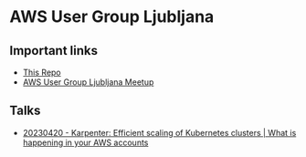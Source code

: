 # AWS User Group Ljubljana

## Important links
- [This Repo](https://github.com/alternativc/awsusergroup/)
- [AWS User Group Ljubljana Meetup](https://www.meetup.com/aws-user-group-ljubljana)

## Talks
- [20230420 - Karpenter: Efficient scaling of Kubernetes clusters | What is happening in your AWS accounts](meetups/20230420/)